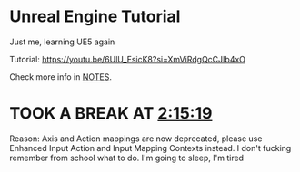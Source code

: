 # Unreal Engine Tutorial
Just me, learning UE5 again

Tutorial: https://youtu.be/6UlU_FsicK8?si=XmViRdgQcCJIb4xO

Check more info in [NOTES](./NOTES.md).

# TOOK A BREAK AT [2:15:19](https://www.youtube.com/watch?v=6UlU_FsicK8&t=8119s)
Reason: Axis and Action mappings are now deprecated, please use Enhanced Input Action and Input Mapping Contexts instead.
I don't fucking remember from school what to do. I'm going to sleep, I'm tired